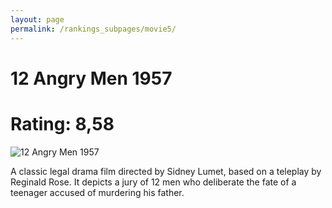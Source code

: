 ```yaml
---
layout: page
permalink: /rankings_subpages/movie5/
---
```

    
# 12 Angry Men 1957
# Rating: 8,58
![12 Angry Men 1957](https://fwcdn.pl/fpo/07/01/30701/8094290_1.7.webp)


A classic legal drama film directed by Sidney Lumet, based on a teleplay by Reginald Rose. It depicts a jury of 12 men who deliberate the fate of a teenager accused of murdering his father.